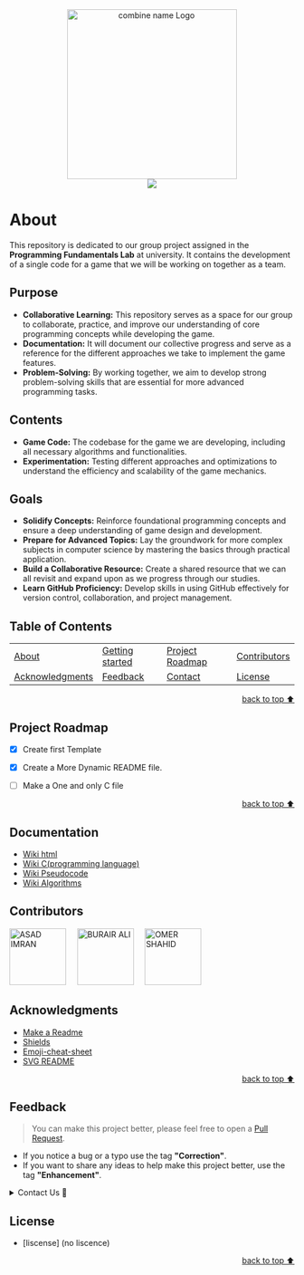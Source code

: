 <!-- Intro-->



<!-- Logo Section  --> 


<div align="center" id="top">
    <a href="asad-omer-burarir" target="_blank">
        <img src="https://github.com/user-attachments/assets/8dd62563-a62e-40e2-930b-a9587e471eb4" alt="combine name Logo" height="300" width="auto">
    </a>
</div>


<!-- Project title -->

<div align="center">
<img src="https://readme-typing-svg.demolab.com?font=Fira+Code&size=22&duration=4000&pause=5000&background=FFFFFF00&center=true&vCenter=true&multiline=true&width=435&lines=This is meant to be title&color=ff0000">
</div>


# About

This repository is dedicated to our group project assigned in the **Programming Fundamentals Lab** at university. It contains the development of a single code for a game that we will be working on together as a team.

## Purpose
- **Collaborative Learning:** This repository serves as a space for our group to collaborate, practice, and improve our understanding of core programming concepts while developing the game.
- **Documentation:** It will document our collective progress and serve as a reference for the different approaches we take to implement the game features.
- **Problem-Solving:** By working together, we aim to develop strong problem-solving skills that are essential for more advanced programming tasks.

## Contents
- **Game Code:** The codebase for the game we are developing, including all necessary algorithms and functionalities.
- **Experimentation:** Testing different approaches and optimizations to understand the efficiency and scalability of the game mechanics.

## Goals
- **Solidify Concepts:** Reinforce foundational programming concepts and ensure a deep understanding of game design and development.
- **Prepare for Advanced Topics:** Lay the groundwork for more complex subjects in computer science by mastering the basics through practical application.
- **Build a Collaborative Resource:** Create a shared resource that we can all revisit and expand upon as we progress through our studies.
- **Learn GitHub Proficiency:** Develop skills in using GitHub effectively for version control, collaboration, and project management.





<!--## How to use this project-->
<!-- 
* to be added
* 
* once completed
-->



<!--Demo-->
<!--
* to be added
-->


## Table of Contents
<!-- 
* This helps keeping README readable and more professional.
-->


<dev align="center">
<table align="center">
        <tr>
            <td><a href="#about">About</a></td>        
            <td><a href="#how-to-use-this-project">Getting started</td>
            <!-- <td><a href="#demo">Demo</a></td> -->
            <td><a href="#project-roadmap--">Project Roadmap</a></td>
            <!-- <td><a href="#documentation">Documentation</a></td> -->
            <td><a href="#contributors">Contributors</a></td>
        </tr>
        <tr>
            <td><a href="#acknowledgments">Acknowledgments</a></td>
            <td><a href="#feedback">Feedback</a></td>
            <td><a href="#contact">Contact</a></td>
            <td><a href="#license">License</a></td>
        </tr>
</table>
</dev>


<!-- back to top button. -->
<p align="right"><a href="#top">back to top ⬆️</a></p>


## Project Roadmap 
<!-- 
* Add this section in case the project has different phases
* 
* Under production or will be updated.
-->
- [x] Create first Template 
- [x] Create a More Dynamic README file.
- [ ] Make a One and only C file


<p align="right"><a href="#top">back to top ⬆️</a></p>



## Documentation
<!-- 
* You may add any documentation or Wikis here
* 
* 
-->
- [Wiki html](https://en.wikipedia.org/wiki/HTML)
- [Wiki C(programming language)](https://en.wikipedia.org/wiki/C_(programming_language))
- [Wiki Pseudocode](https://en.wikipedia.org/wiki/Pseudocode)
- [Wiki Algorithms](https://en.wikipedia.org/wiki/Algorithm)


## Contributors


<img src="https://github.com/user-attachments/assets/73be0004-462c-4429-8885-a3ea99dff7bf" border-radius = "60%" width = "100px" height = "auto" alt = "ASAD IMRAN">
&nbsp;&nbsp;&nbsp;
<img src="https://github.com/user-attachments/assets/58b60669-9c01-4807-b784-55d18e2e2abf" border-radius = "60%" width = "100px" height = "auto" alt = "BURAIR ALI">
&nbsp;&nbsp;&nbsp;
<img src="https://github.com/user-attachments/assets/74f3d4b3-6f19-4552-9e26-964cdfec4525" border-radius = "60%" width = "100px" height = "auto" alt = "OMER SHAHID">
&nbsp;&nbsp;&nbsp;


## Acknowledgments<!-- Optional -->
<!-- 
* Credit where it's do 
* 
* Feel free to share your inspiration sources, Stackoverflow questions, github repos, tools etc.
-->

- [Make a Readme](https://www.makeareadme.com/)
- [Shields](https://shields.io/)
- [Emoji-cheat-sheet](https://github.com/ikatyang/emoji-cheat-sheet/blob/master/README.md#flags)
- [SVG README](https://readme-typing-svg.demolab.com/demo/)
<!-- - [Choose an open source license](https://choosealicense.com/) -->
<!-- TBD -->

<!-- - Use this html element to create a back to top button. -->
<p align="right"><a href="#top">back to top ⬆️</a></p>


## Feedback<!-- Required -->
<!-- 
* contacts information like email and social media accounts
.
-->

> You can make this project better, please  feel free to open a [Pull Request](https://github.com/AsadFattani/TBD/pulls).
- If you notice a bug or a typo use the tag **"Correction"**.
- If you want to share any ideas to help make this project better, use the tag **"Enhancement"**.

<details>
    <summary>Contact Us 📨</summary>

## Contact
<!-- 
* add your email and contact info here
-->

Reach us via email: <br>
ASAD IMRAN: [asad.imran.fattani@gmail.com](mailto:asad.imran.fattani@gmail.com) <br>
OMER SHAHID: [omershahid78@gmail.com](mailto:omershahid78@gmail.com) <br>
BURARIR ALI: [aliburair87@gmail.com](mailto:aliburair87@gmail.com) <br>
</details>

## License
<!-- 
* Here you can add project license for copyrights and distribution 
* 
* check this website for an easy reference https://choosealicense.com/)
-->
- [liscense] (no liscence)



<!-- - Use this html element to create a back to top button. -->
<p align="right"><a href="#top">back to top ⬆️</a></p>












